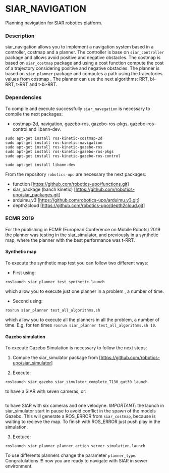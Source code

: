 # SIAR_NAVIGATION

Planning navigation for SIAR robotics platform.

### Description

siar_navigation allows you to implement a navigation system based in a controller, costmap and a planner. The controller is base on `siar_controller` package and allows avoid positive and negative obstacles. The costmap is based on `siar_costmap` package and using a cost function compute the cost of a trajectory considering positive and negative obstacles. The planner is based on `siar_planner` package and computes a path using the trajectories values from costmap . The planner can use the next algorithms: RRT, bi-RRT, t-RRT and t-bi-RRT.

### Dependencies

To compile and execute successfully `siar_navegation` is necessary to compile the next packages:
  
* costmap-2d, navigation, gazebo-ros, gazebo-ros-pkgs, gazebo-ros-control and libann-dev.
```
sudo apt-get install ros-kinetic-costmap-2d
sudo apt-get install ros-kinetic-navigation
sudo apt-get install ros-kinetic-gazebo-ros
sudo apt-get install ros-kinetic-gazebo-ros-pkgs
sudo apt-get install ros-kinetic-gazebo-ros-control

sudo apt-get install libann-dev
```

From the repository `robotics-upo` are necessary the next packages:
 
* function [https://github.com/robotics-upo/functions.git]
* siar_package (banch kinetic) [https://github.com/robotics-upo/siar_packages.git]
* arduimu_v3 [https://github.com/robotics-upo/arduimu_v3.git]
* depth2cloud [https://github.com/robotics-upo/depth2cloud.git]


### ECMR 2019

For the publishing in ECMR (European Conference on Mobile Robots) 2019 the planner was testing in the siar_simulator, and previously in a synthetic map, where the planner with the best performance was t-RRT.

#### Synthetic map

To execute the synthetic map test you can follow two different ways: 

* First using: 
```
roslaunch siar_planner test_synthetic.launch
``` 
which allow you to execute just one planner in a problem , a number of time.

* Second using: 
```
rosrun siar_planner test_all_algorithms.sh
```
which allow you to execute all the planners in all the problem, a number of time. E.g, for ten times `rosrun siar_planner test_all_algorithms.sh 10`.

#### Gazebo simulation

To execute Gazebo Simulation is necessary to follow the next steps:

1. Compile the siar_simulator package from [https://github.com/robotics-upo/siar_simulator]

2. Execute: 
```
roslaunch siar_gazebo siar_simulator_complete_T130_gut30.launch
``` 
to have a SIAR with seven cameras, or: 
```roslaunch siar_gazebo siar_simulator_complete_T130_gut30_velodyne.launch
```
to have SIAR with six cameras and one velodyne. 
*IMPORTANT*: the launch in siar_simulator start in pause to avoid conflict in the spawn of the models Gazebo. This will generate a ROS_ERROR from `siar_costmap`, because is waiting to recieve the map. To finish with ROS_ERROR just push play in the simulation.

3. Exetuce:
```
roslaunch siar_planner planner_action_server_simulation.launch
``` 
To use differents planners change the parameter `planner_type`. Congratulations !!! now you are ready to navigate with SIAR in sewer environment.



